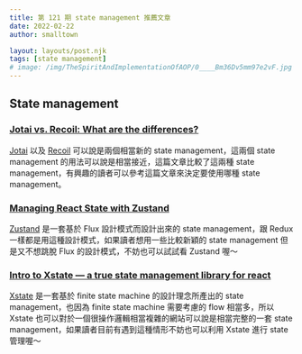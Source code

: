 ```yaml
---
title: 第 121 期 state management 推薦文章
date: 2022-02-22
author: smalltown

layout: layouts/post.njk
tags: [state management]
# image: /img/TheSpiritAndImplementationOfAOP/0____Bm36Dv5mm97e2vF.jpg
---
```


## State management

<!-- summary -->
### [Jotai vs. Recoil: What are the differences?](https://blog.logrocket.com/jotai-vs-recoil-what-are-the-differences/)

[Jotai](https://github.com/pmndrs/jotai) 以及 [Recoil](https://github.com/facebookexperimental/Recoil) 可以說是兩個相當新的 state management，這兩個 state management 的用法可以說是相當接近，這篇文章比較了這兩種 state management，有興趣的讀者可以參考這篇文章來決定要使用哪種 state management。

### [Managing React State with Zustand](https://dev.to/aaronksaunders/managing-react-state-with-zustand-2e8k)

[Zustand](https://github.com/pmndrs/zustand) 是一套基於 Flux 設計模式而設計出來的 state management，跟 Redux 一樣都是用這種設計模式，如果讀者想用一些比較新穎的 state management 但是又不想跳脫 Flux 的設計模式，不妨也可以試試看 Zustand 喔～

### [Intro to Xstate — a true state management library for react](https://medium.com/weekly-webtips/intro-to-xstate-a-true-state-management-system-library-for-react-d8c0051c71e4)

[Xstate](https://github.com/statelyai/xstate) 是一套基於 finite state machine 的設計理念所產出的 state management，也因為 finite state machine 需要考慮的 flow 相當多，所以 Xstate 也可以對於一個很操作邏輯相當複雜的網站可以說是相當完整的一套 state management，如果讀者目前有遇到這種情形不妨也可以利用 Xstate 進行 state 管理喔～
